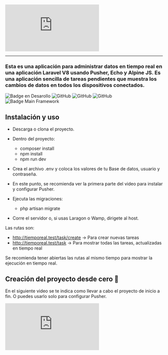 ![Real time App](https://r2dev-consulting.tech/gallery/image.php?twg_album=&twg_type=small&twg_show=realtime_logo.jpg&twg_rot=-1)
<hr>

<h3> Esta es una aplicación para administrar datos en tiempo real en una aplicación Laravel V8 usando Pusher, Echo y Alpine JS. Es una aplicación sencilla de tareas pendientes que muestra los cambios de datos en todos los dispositivos conectados.</h3>

![Badge en Desarollo](https://img.shields.io/badge/STATUS-COMPLETADO-green)
![GitHub](https://img.shields.io/github/languages/code-size/dev-arod/tiemporeal)
![GitHub](https://img.shields.io/github/last-commit/dev-arod/tiemporeal)
![GitHub](https://img.shields.io/github/downloads/dev-arod/tiemporeal/total?style=plastic)
![Badge Main Framework](https://img.shields.io/badge/Main%20Framework-Laravel%20-orange)

## Instalación y uso

* Descarga o clona el proyecto.
* Dentro del proyecto:
    - composer install
    - npm install
    - npm run dev

* Crea el archivo .env y coloca los valores de tu Base de datos, usuario y contraseña.
* En este punto, se recomienda ver la primera parte del video para instalar y configurar Pusher.
* Ejecuta las migraciones:
    - php artisan migrate
* Corre el servidor o, si usas Laragon o Wamp, dirigete al host.

Las rutas son:
* http://tiemporeal.test/task/create    -> Para crear nuevas tareas
* http://tiemporeal.test/task           -> Para mostrar todas las tareas, actualizadas en tiempo real
    
Se recomienda tener abiertas las rutas al mismo tiempo para mostrar la ejecución en tiempo real.

## Creación del proyecto desde cero :sparkling_heart:

En el siguiente video se te indica como llevar a cabo el proyecto de inicio a fin. O puedes usarlo solo para configurar Pusher.

[![r2dev Tutorial](https://r2dev-consulting.tech/gallery/image.php?twg_album=&twg_type=small&twg_show=real-time-laravel-with-socket-io-1.jpg&twg_rot=-1)](https://cdrive.page.link/h4ZzJ4YcMCVHLo2p9)
